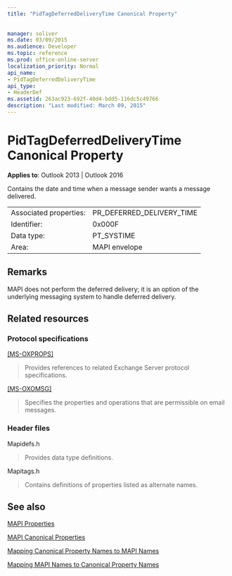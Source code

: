 ```yaml
---
title: "PidTagDeferredDeliveryTime Canonical Property"
 
 
manager: soliver
ms.date: 03/09/2015
ms.audience: Developer
ms.topic: reference
ms.prod: office-online-server
localization_priority: Normal
api_name:
- PidTagDeferredDeliveryTime
api_type:
- HeaderDef
ms.assetid: 263ac923-692f-40d4-bdd5-116dc5c49766
description: "Last modified: March 09, 2015"
---
```


# PidTagDeferredDeliveryTime Canonical Property

  
  
**Applies to**: Outlook 2013 | Outlook 2016 
  
Contains the date and time when a message sender wants a message delivered. 
  
|||
|:-----|:-----|
|Associated properties:  <br/> |PR_DEFERRED_DELIVERY_TIME  <br/> |
|Identifier:  <br/> |0x000F  <br/> |
|Data type:  <br/> |PT_SYSTIME  <br/> |
|Area:  <br/> |MAPI envelope  <br/> |
   
## Remarks

MAPI does not perform the deferred delivery; it is an option of the underlying messaging system to handle deferred delivery.
  
## Related resources

### Protocol specifications

[[MS-OXPROPS]](http://msdn.microsoft.com/library/f6ab1613-aefe-447d-a49c-18217230b148%28Office.15%29.aspx)
  
> Provides references to related Exchange Server protocol specifications.
    
[[MS-OXOMSG]](http://msdn.microsoft.com/library/daa9120f-f325-4afb-a738-28f91049ab3c%28Office.15%29.aspx)
  
> Specifies the properties and operations that are permissible on email messages.
    
### Header files

Mapidefs.h
  
> Provides data type definitions.
    
Mapitags.h
  
> Contains definitions of properties listed as alternate names.
    
## See also



[MAPI Properties](mapi-properties.md)
  
[MAPI Canonical Properties](mapi-canonical-properties.md)
  
[Mapping Canonical Property Names to MAPI Names](mapping-canonical-property-names-to-mapi-names.md)
  
[Mapping MAPI Names to Canonical Property Names](mapping-mapi-names-to-canonical-property-names.md)

